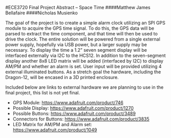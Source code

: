 #ECE3720 Final Project Abstract – Space Time 
####Matthew James Bellafaire
####Nicholas Musienko

The goal of the project is to create a simple alarm clock utilizing an SPI GPS module to acquire the GPS time signal. 
To do this, the GPS data will be parsed to extract the time component, and that time will then be used to drive the clock. 
The entire solution will be powered from a single external power supply, hopefully via USB power, but a larger supply may be necessary. 
To display the time a 1.2” seven segment display will be interfaced externally via I2C to the HCS12. 
In addition to the seven-segment display another 8x8 LED matrix will be added (interfaced by I2C) to display AM/PM and whether an alarm is set. 
User input will be provided utilizing 4 external illuminated buttons. 
As a stretch goal the hardware, including the Dragon-12, will be encased in a 3D printed enclosure.  

Included below are links to external hardware we are planning to use in the final project, this list is not yet final.

- GPS Module: https://www.adafruit.com/product/746
- Possible Display: https://www.adafruit.com/product/1270
- Possible Buttons: https://www.adafruit.com/product/3489
- Connectors for Buttons: https://www.adafruit.com/product/3835
- LED Matrix for AM/PM and Alarm set: https://www.adafruit.com/product/1049 

